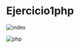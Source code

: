 # Ejercicio1php

![index](https://user-images.githubusercontent.com/92458245/137173081-b1dd1b75-3734-4158-af9c-b86cea0549d9.png)

![php](https://user-images.githubusercontent.com/92458245/137173094-fa573d88-902b-436b-9168-486f1402c23e.png)
